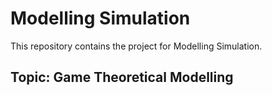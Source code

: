 # Modelling Simulation
This repository contains the project for Modelling Simulation.

## Topic: Game Theoretical Modelling
